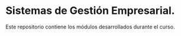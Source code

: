 # Sistemas de Gestión Empresarial. 
Este repositorio contiene los módulos desarrollados durante el curso.
